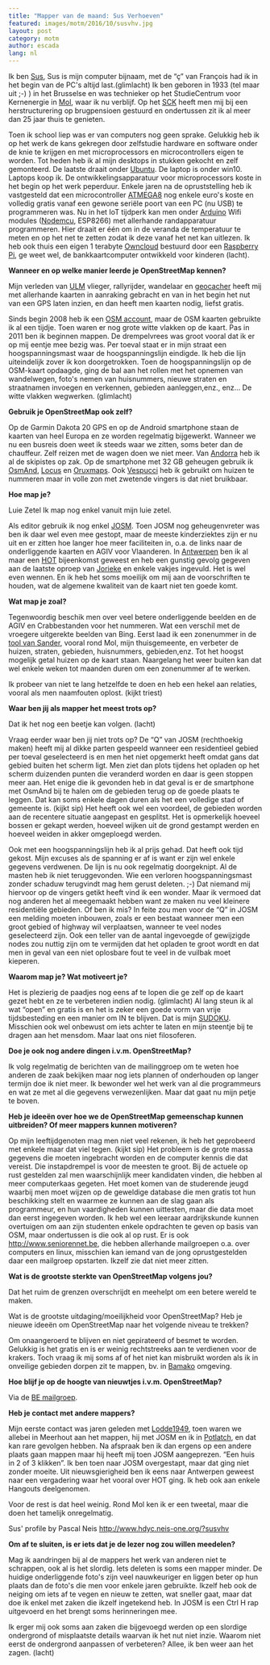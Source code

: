 ```yaml
---
title: "Mapper van de maand: Sus Verhoeven"
featured: images/motm/2016/10/susvhv.jpg
layout: post
category: motm
author: escada
lang: nl
---
```


Ik ben [Sus](http://www.openstreetmap.org/user/susvhv), Sus is mijn computer bijnaam, met de “ç” van François had ik in het begin van de PC's altijd last.(glimlacht) Ik ben geboren in 1933 (tel maar uit ;-) ) in het Brusselse en was technieker op het StudieCentrum voor Kernenergie in [Mol](http://www.openstreetmap.org/relation/1263864), waar ik nu verblijf. Op het [SCK](https://www.sckcen.be/fr) heeft men mij bij een herstructurering op brugpensioen gestuurd en ondertussen zit ik al meer dan 25 jaar thuis te genieten. 

Toen ik school liep was er van computers nog geen sprake. Gelukkig heb ik op het werk de kans gekregen door zelfstudie hardware en software onder de knie te krijgen en met microprocessors en microcontrollers eigen te worden. Tot heden heb ik al mijn desktops in stukken gekocht en zelf gemonteerd. De laatste draait onder [Ubuntu](https://www.ubuntu.com/). De laptop is onder win10. Laptops koop ik. De ontwikkelingsapparatuur voor microprocessors koste in het begin op het werk peperduur. Enkele jaren na de opruststelling heb ik vastgesteld dat een microcontroller [ATMEGA8](https://nl.wikipedia.org/wiki/Atmel_AVR) nog enkele euro's koste en volledig gratis vanaf een gewone seriële poort van een PC (nu USB) te programmeren was. Nu in het IoT tijdperk kan men onder [Arduino](https://www.arduino.cc/) Wifi modules ([Nodemcu](http://www.nodemcu.com/index_en.html), ESP8266) met allerhande randapparatuur programmeren. Hier draait er één om in de veranda de temperatuur te meten en op het net te zetten zodat ik deze vanaf het net kan uitlezen. Ik heb ook thuis een eigen 1 terabyte [Owncloud](https://owncloud.org/) bestuurd door een [Raspberry Pi](https://www.raspberrypi.org/), ge weet wel, de bankkaartcomputer ontwikkeld voor kinderen (lacht).

**Wanneer en op welke manier leerde je OpenStreetMap kennen?**

Mijn verleden van [ULM](https://fr.wikipedia.org/wiki/Planeur_ultra-l%C3%A9ger_motoris%C3%A9) vlieger, rallyrijder, wandelaar en [geocacher](https://fr.wikipedia.org/wiki/G%C3%A9ocaching) heeft mij met allerhande kaarten in aanraking gebracht en van in het begin het nut van een GPS laten inzien, en dan heeft men kaarten nodig, liefst gratis.

Sinds begin 2008 heb ik een [OSM account](http://www.openstreetmap.org/user/susvhv), maar de OSM kaarten gebruikte ik al een tijdje. Toen waren er nog grote witte vlakken op de kaart. Pas in 2011 ben ik beginnen mappen. De drempelvrees was groot vooral dat ik er op mij eentje mee bezig was. Per toeval staat er in mijn straat een hoogspanningsmast waar de hoogspanningslijn eindigde. Ik heb die lijn uiteindelijk zover ik kon doorgetrokken. Toen de hoogspanningslijn op de OSM-kaart opdaagde, ging de bal aan het rollen met het opnemen van wandelwegen, foto's nemen van huisnummers, nieuwe straten en straatnamen invoegen en verkennen, gebieden aanleggen,enz., enz… De witte vlakken wegwerken. (glimlacht)

**Gebruik je OpenStreetMap ook zelf?**

Op de Garmin Dakota 20 GPS en op de Android smartphone staan de kaarten van heel Europa en ze worden regelmatig bijgewerkt. Wanneer we nu een busreis doen weet ik steeds waar we zitten, soms beter dan de chauffeur. Zelf reizen met de wagen doen we niet meer.
Van [Andorra](http://www.openstreetmap.org/relation/9407) heb ik al de skipistes op zak. Op de smartphone met 32 GB geheugen gebruik ik [OsmAnd](http://osmand.net/), [Locus](http://www.locusmap.eu/) en [Oruxmaps](http://www.oruxmaps.com/). Ook [Vespucci](https://wiki.openstreetmap.org/wiki/Vespucci) heb ik gebruikt om huizen te nummeren maar in volle zon met zwetende vingers is dat niet bruikbaar.

**Hoe map je?**

Luie Zetel Ik map nog enkel vanuit mijn luie zetel.

Als editor gebruik ik nog enkel [JOSM](https://josm.openstreetmap.de/). Toen JOSM nog geheugenvreter was ben ik daar wel even mee gestopt, maar de meeste kinderziektes zijn er nu uit en er zitten hoe langer hoe meer faciliteiten in, o.a. de links naar de onderliggende kaarten en AGIV voor Vlaanderen. In [Antwerpen](http://www.openstreetmap.org/relation/59518) ben ik al maar een [HOT](https://hotosm.org/) bijeenkomst geweest en heb een gunstig gevolg gegeven aan de laatste oproep van [Jorieke](http://www.openstreetmap.org/user/Jorieke%20V) en enkele vakjes ingevuld. Het is wel even wennen. En ik heb het soms moeilijk om mij aan de voorschriften te houden, wat de algemene kwaliteit van de kaart niet ten goede komt.

**Wat map je zoal?**

Tegenwoordig beschik men over veel betere onderliggende beelden en de AGIV en Crabbestanden voor het nummeren. Wat een verschil met de vroegere uitgerekte beelden van Bing. Eerst laad ik een zonenummer in de [tool van Sander](http://crab-import.osm.be/import.html), vooral rond Mol, mijn thuisgemeente, en verbeter de huizen, straten, gebieden, huisnummers, gebieden,enz. Tot het hoogst mogelijk getal huizen op de kaart staan. Naargelang het weer buiten kan dat wel enkele weken tot maanden duren om een zonenummer af te werken.

Ik probeer van niet te lang hetzelfde te doen en heb een hekel aan relaties, vooral als men naamfouten oplost. (kijkt triest)

**Waar ben jij als mapper het meest trots op?**

Dat ik het nog een beetje kan volgen. (lacht)

Vraag eerder waar ben jij niet trots op? De “Q” van JOSM (rechthoekig maken) heeft mij al dikke parten gespeeld wanneer een residentieel gebied per toeval geselecteerd is en men het niet opgemerkt heeft omdat gans dat gebied buiten het scherm ligt. Men ziet dan plots tijdens het opladen op het scherm duizenden punten die veranderd worden en daar is geen stoppen meer aan. Het enige die ik gevonden heb in dat geval is er de smartphone met OsmAnd bij te halen om de gebieden terug op de goede plaats te leggen. Dat kan soms enkele dagen duren als het een volledige stad of gemeente is. (kijkt sip) Het heeft ook wel een voordeel, de gebieden worden aan de recentere situatie aangepast en gesplitst. Het is opmerkelijk hoeveel bossen er gekapt werden, hoeveel wijken uit de grond gestampt werden en hoeveel weiden in akker omgeploegd werden.

Ook met een hoogspanningslijn heb ik al prijs gehad. Dat heeft ook tijd gekost. Mijn excuses als de spanning er af is want er zijn wel enkele gegevens verdwenen. De lijn is nu ook regelmatig doorgeknipt. Al de masten heb ik niet teruggevonden. Wie een verloren hoogspanningsmast zonder schaduw terugvindt mag hem gerust deleten. ;-) Dat niemand mij hiervoor op de vingers getikt heeft vind ik een wonder. Maar ik vermoed dat nog anderen het al meegemaakt hebben want ze maken nu veel kleinere residentiële gebieden. Of ben ik mis? In feite zou men voor de “Q” in JOSM een melding moeten inbouwen, zoals er een bestaat wanneer men een groot gebied of highway wil verplaatsen, wanneer te veel nodes geselecteerd zijn. Ook een teller van de aantal ingevoegde of gewijzigde nodes zou nuttig zijn om te vermijden dat het opladen te groot wordt en dat men in geval van een niet oplosbare fout te veel in de vuilbak moet kieperen.

**Waarom map je? Wat motiveert je?**

Het is plezierig de paadjes nog eens af te lopen die ge zelf op de kaart gezet hebt en ze te verbeteren indien nodig. (glimlacht) Al lang steun ik al wat “open” en gratis is en het is zeker een goede vorm van vrije tijdsbesteding en een manier om IN te blijven. Dat is mijn [SUDOKU](https://en.wikipedia.org/wiki/Sudoku). Misschien ook wel onbewust om iets achter te laten en mijn steentje bij te dragen aan het mensdom. Maar laat ons niet filosoferen.

**Doe je ook nog andere dingen i.v.m. OpenStreetMap?**

Ik volg regelmatig de berichten van de mailinggroep om te weten hoe anderen de zaak bekijken maar nog iets plannen of onderhouden op langer termijn doe ik niet meer. Ik bewonder wel het werk van al die programmeurs en wat ze met al die gegevens verwezenlijken. Maar dat gaat nu mijn petje te boven.

**Heb je ideeën over hoe we de OpenStreetMap gemeenschap kunnen uitbreiden? Of meer mappers kunnen motiveren?**

Op mijn leeftijdgenoten mag men niet veel rekenen, ik heb het geprobeerd met enkele maar dat viel tegen. (kijkt sip) Het probleem is de grote massa gegevens die moeten ingebracht worden en de computer kennis die dat vereist. Die instapdrempel is voor de meesten te groot. Bij de actuele op rust gestelden zal men waarschijnlijk meer kandidaten vinden, die hebben al meer computerkaas gegeten. Het moet komen van de studerende jeugd waarbij men moet wijzen op de geweldige database die men gratis tot hun beschikking stelt en waarmee ze kunnen aan de slag gaan als programmeur, en hun vaardigheden kunnen uittesten, maar die data moet dan eerst ingegeven worden. Ik heb wel een leeraar aardrijkskunde kunnen overtuigen om aan zijn studenten enkele opdrachten te geven op basis van OSM, maar ondertussen is die ook al op rust. Er is ook <http://www.seniorennet.be>, die hebben allerhande mailgroepen o.a. over computers en linux, misschien kan iemand van de jong oprustgestelden daar een mailgroep opstarten. Ikzelf zie dat niet meer zitten.

**Wat is de grootste sterkte van OpenStreetMap volgens jou?**

Dat het ruim de grenzen overschrijdt en meehelpt om een betere wereld te maken.

Wat is de grootste uitdaging/moeilijkheid voor OpenStreetMap? Heb je nieuwe ideeën om OpenStreetMap naar het volgende niveau te trekken? 

Om onaangeroerd te blijven en niet gepirateerd of besmet te worden. Gelukkig is het gratis en is er weinig rechtstreeks aan te verdienen voor de krakers. Toch vraag ik mij soms af of het niet kan misbruikt worden als ik in onveilige gebieden dorpen zit te mappen, bv. in [Bamako](http://www.openstreetmap.org/node/27564954) omgeving.

**Hoe blijf je op de hoogte van nieuwtjes i.v.m. OpenStreetMap?**

Via de [BE mailgroep](https://lists.openstreetmap.org/listinfo/talk-be).

**Heb je contact met andere mappers?**

Mijn eerste contact was jaren geleden met [Lodde1949](http://www.openstreetmap.org/user/lodde1949), toen waren we allebei in Meerhout aan het mappen, hij met JOSM en ik in [Potlatch](https://wiki.openstreetmap.org/wiki/Potlatch_2), en dat kan rare gevolgen hebben. Na afspraak ben ik dan ergens op een andere plaats gaan mappen maar hij heeft mij toen JOSM aangeprezen. “Een huis in 2 of 3 klikken”. Ik ben toen naar JOSM overgestapt, maar dat ging niet zonder moeite. Uit nieuwsgierigheid ben ik eens naar Antwerpen geweest naar een vergadering waar het vooral over HOT ging. Ik heb ook aan enkele Hangouts deelgenomen.

Voor de rest is dat heel weinig. Rond Mol ken ik er een tweetal, maar die doen het tamelijk onregelmatig.

Sus' profile by Pascal Neis <http://www.hdyc.neis-one.org/?susvhv>

**Om af te sluiten, is er iets dat je de lezer nog zou willen meedelen?**

Mag ik aandringen bij al de mappers het werk van anderen niet te schrappen, ook al is het slordig. Iets deleten is soms een mapper minder. De huidige onderliggende foto's zijn veel nauwkeuriger en liggen beter op hun plaats dan de foto's die men voor enkele jaren gebruikte. Ikzelf heb ook de neiging om iets af te vegen en nieuw te zetten, wat sneller gaat, maar dat doe ik enkel met zaken die ikzelf ingetekend heb. In JOSM is een Ctrl H rap uitgevoerd en het brengt soms herinneringen mee.

Ik erger mij ook soms aan zaken die bijgevoegd werden op een slordige ondergrond of misplaatste details waarvan ik het nut niet inzie. Waarom niet eerst de ondergrond aanpassen of verbeteren? Allee, ik ben weer aan het zagen. (lacht)

